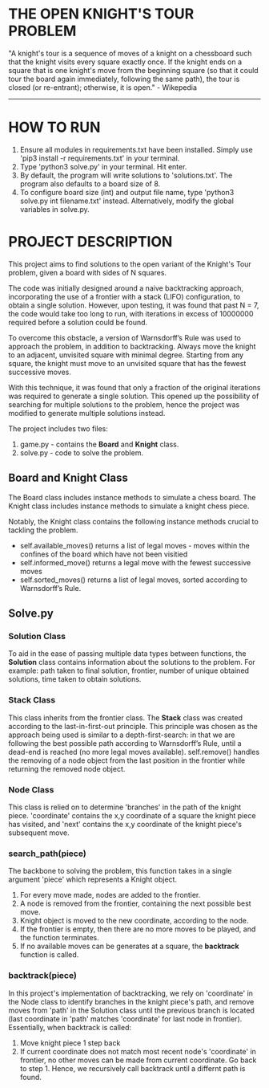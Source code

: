 # THE OPEN KNIGHT'S TOUR PROBLEM
"A knight's tour is a sequence of moves of a knight on a chessboard such that the knight visits every square exactly once. If the knight ends on a square that is one knight's move from the beginning square (so that it could tour the board again immediately, following the same path), the tour is closed (or re-entrant); otherwise, it is open." - Wikepedia

--- 

# HOW TO RUN
1. Ensure all modules in requirements.txt have been installed. Simply use 'pip3 install -r requirements.txt' in your terminal.
2. Type 'python3 solve.py' in your terminal. Hit enter. 
3. By default, the program will write solutions to 'solutions.txt'. The program also defaults to a board size of 8.
4. To configure board size (int) and output file name, type 'python3 solve.py int filename.txt' instead. Alternatively, modify the global variables in solve.py.

# PROJECT DESCRIPTION
This project aims to find solutions to the open variant of the Knight's Tour problem, given a board with sides of N squares.

The code was initially designed around a naive backtracking approach, incorporating the use of a frontier with a stack (LIFO) configuration, to obtain a single solution. However, upon testing, it was found that past N = 7, the code would take too long to run, with iterations in excess of 10000000 required before a solution could be found.

To overcome this obstacle, a version of Warnsdorff’s Rule was used to approach the problem, in addition to backtracking. Always move the knight to an adjacent, unvisited square with minimal degree. Starting from any square, the knight must move to an unvisited square that has the fewest successive moves.

With this technique, it was found that only a fraction of the original iterations was required to generate a single solution. This opened up the possibility of searching for multiple solutions to the problem, hence the project was modified to generate multiple solutions instead.

The project includes two files: 
1. game.py - contains the **Board** and **Knight** class.
2. solve.py - code to solve the problem.

## Board and Knight Class
The Board class includes instance methods to simulate a chess board.
The Knight class includes instance methods to simulate a knight chess piece.

Notably, the Knight class contains the following instance methods crucial to tackling the problem.
* self.available_moves() returns a list of legal moves - moves within the confines of the board which have not been visitied
* self.informed_move() returns a legal move with the fewest successive moves
* self.sorted_moves() returns a list of legal moves, sorted according to Warnsdorff’s Rule.

## Solve.py

### Solution Class
To aid in the ease of passing multiple data types between functions, the **Solution** class contains information about the solutions to the problem. For example: path taken to final solution, frontier, number of unique obtained solutions, time taken to obtain solutions.

### Stack Class
This class inherits from the frontier class. The **Stack** class was created according to the last-in-first-out principle. This principle was chosen as the approach being used is similar to a depth-first-search: in that we are following the best possible path according to Warnsdorff’s Rule, until a dead-end is reached (no more legal moves available).
self.remove() handles the removing of a node object from the last position in the frontier while returning the removed node object.

### Node Class
This class is relied on to determine 'branches' in the path of the knight piece. 'coordinate' contains the x,y coordinate of a square the knight piece has visited, and 'next' contains the x,y coordinate of the knight piece's subsequent move.

### search_path(piece)
The backbone to solving the problem, this function takes in a single argument 'piece' which represents a Knight object.
1. For every move made, nodes are added to the frontier.
2. A node is removed from the frontier, containing the next possible best move.
3. Knight object is moved to the new coordinate, according to the node.
4. If the frontier is empty, then there are no more moves to be played, and the function terminates.
5. If no available moves can be generates at a square, the **backtrack** function is called.

### backtrack(piece)
In this project's implementation of backtracking, we rely on 'coordinate' in the Node class to identify branches in the knight piece's path, and remove moves from 'path' in the Solution class until the previous branch is located (last coordinate in 'path' matches 'coordinate' for last node in frontier). Essentially, when backtrack is called:
1. Move knight piece 1 step back
2. If current coordinate does not match most recent node's 'coordinate' in frontier, no other moves can be made from current coordinate. Go back to step 1.
Hence, we recursively call backtrack until a differnt path is found.
